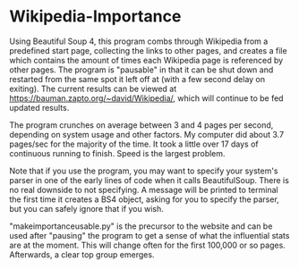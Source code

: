 # Wikipedia-Importance
  Using Beautiful Soup 4, this program combs through Wikipedia from a predefined start page, collecting the links to other pages, and creates a file which contains the amount of times each Wikipedia page is referenced by other pages. The program is "pausable" in that it can be shut down and restarted from the same spot it left off at (with a few second delay on exiting). The current results can be viewed at https://bauman.zapto.org/~david/Wikipedia/, which will continue to be fed updated results.

  The program crunches on average between 3 and 4 pages per second, depending on system usage and other factors. My computer did about 3.7 pages/sec for the majority of the time. It took a little over 17 days of continuous running to finish. Speed is the largest problem.

  Note that if you use the program, you may want to specify your system's parser in one of the early lines of code when it calls BeautifulSoup. There is no real downside to not specifying. A message will be printed to terminal the first time it creates a BS4 object, asking for you to specify the parser, but you can safely ignore that if you wish.

  "makeimportanceusable.py" is the precursor to the website and can be used after "pausing" the program to get a sense of what the influential stats are at the moment. This will change often for the first 100,000 or so pages. Afterwards, a clear top group emerges.
